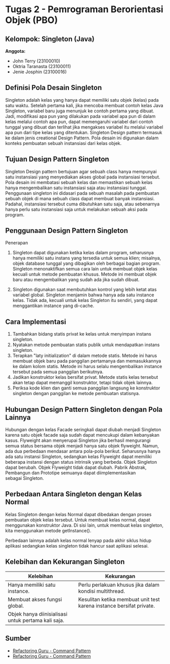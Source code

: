 # Tugas 2 - Pemrograman Berorientasi Objek (PBO)

## Kelompok: Singleton (Java)
**Anggota:**
- John Terry (23100010)
- Oktria Taranasta (23100011)
- Jenie Josphin (23100016)

## Definisi Pola Desain Singleton
Singleton adalah kelas yang hanya dapat memiliki satu objek (kelas) pada satu waktu. Setelah pertama kali, jika mencoba membuat contoh kelas Java Singleton, variabel baru juga menunjuk ke contoh pertama yang dibuat. Jadi, modifikasi apa pun yang dilakukan pada variabel apa pun di dalam kelas melalui contoh apa pun, dapat memengaruhi variabel dari contoh tunggal yang dibuat dan terlihat jika mengakses variabel itu melalui variabel apa pun dari tipe kelas yang ditentukan. Singleton Design pattern termasuk ke dalam jenis creational Design Pattern. Pola desain ini digunakan dalam konteks pembuatan sebuah instansiasi dari kelas objek. 

## Tujuan Design Pattern Singleton
Singleton Design pattern bertujuan agar sebuah class hanya mempunyai satu instansiasi yang menyediakan akses global pada instansiasi tersebut. Pola desain ini membatasi sebuah kelas dan memastikan sebuah kelas hanya mengembalikan satu instansiasi saja atau instansiasi tunggal. Penggunaan singleton ini didasari pada sebuah masalah pada pembuatan sebuah objek di mana sebuah class dapat membuat banyak instansiasi. Padahal, instansiasi tersebut cuma dibutuhkan satu saja, atau sebenarnya hanya perlu satu instansiasi saja untuk melakukan sebuah aksi pada program. 

## Penggunaan Design Pattern Singleton
Penerapan
1. Singleton dapat digunakan ketika kelas dalam program, seharusnya hanya memiliki satu instans yang tersedia untuk semua klien; misalnya, objek database tunggal yang dibagikan oleh berbagai bagian program. Singleton menonaktifkan semua cara lain untuk membuat objek kelas kecuali untuk metode pembuatan khusus. Metode ini membuat objek baru atau mengembalikan yang sudah ada jika sudah dibuat.

2. Singleton digunakan saat  membutuhkan kontrol yang lebih ketat atas variabel global. Singleton menjamin bahwa hanya ada satu instance kelas. Tidak ada, kecuali untuk kelas Singleton itu sendiri, yang dapat menggantikan instance yang di-cache.

## Cara Implementasi 
1. Tambahkan bidang statis privat ke kelas untuk menyimpan instans singleton.
2. Nyatakan metode pembuatan statis publik untuk mendapatkan instans singleton.
3. Terapkan "laty initialization" di dalam metode statis. Metode ini harus membuat objek baru pada panggilan pertamanya dan memasukkannya ke dalam kolom statis. Metode ini harus selalu mengembalikan instance tersebut pada semua panggilan berikutnya.
4. Jadikan konstruktor kelas bersifat privat. Metode statis kelas tersebut akan tetap dapat memanggil konstruktor, tetapi tidak objek lainnya.
5. Periksa kode klien dan ganti semua panggilan langsung ke konstruktor singleton dengan panggilan ke metode pembuatan statisnya.

## Hubungan Design Pattern Singleton dengan Pola Lainnya
Hubungan dengan kelas Facade seringkali dapat diubah menjadi Singleton karena satu objek facade saja sudah dapat mencukupi dalam kebanyakan kasus. Flyweight akan menyerupai Singleton jika berhasil mengurangi semua status bersama objek menjadi hanya satu objek flyweight. Namun, ada dua perbedaan mendasar antara pola-pola berikut. Seharusnya hanya ada satu instansi Singleton, sedangkan kelas Flyweight dapat memiliki beberapa instansi dengan status intrinsik yang berbeda.
Objek Singleton dapat berubah. Objek Flyweight tidak dapat diubah.
Pabrik Abstrak, Pembangun dan Prototipe semuanya dapat diimplementasikan sebagai Singleton.

## Perbedaan Antara Singleton dengan Kelas Normal
Kelas Singleton dengan kelas Normal dapat dibedakan dengan proses pembuatan objek kelas tersebut. Untuk membuat kelas normal, dapat menggunakan konstruktor Java. Di sisi lain, untuk membuat kelas singleton, kita menggunakan metode getInstance().

Perbedaan lainnya adalah kelas normal lenyap pada akhir siklus hidup aplikasi sedangkan kelas singleton tidak hancur saat aplikasi selesai.

## Kelebihan dan Kekurangan Singleton
| **Kelebihan** | **Kekurangan** |
|---------------|--------------|
| Hanya memiliki satu instance. | Perlu perlakuan khusus jika dalam kondisi multithread. |
| Membuat akses fungsi global. | Kesulitan ketika membuat unit test karena instance bersifat private. |
| Objek hanya diinisialisasi untuk pertama kali saja. |

## Sumber
- [Refactoring Guru - Command Pattern](https://informatics.uii.ac.id/2023/02/06/berkenalan-dengan-singleton-design-pattern/)
- [Refactoring Guru - Command Pattern](https://www.santekno.com/cara-implementasi-singleton-design-pattern-golang/)

